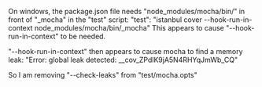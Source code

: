 On windows, the package.json file needs "node_modules/mocha/bin/" in front of "_mocha" in the "test" script:
  "test": "istanbul cover --hook-run-in-context node_modules/mocha/bin/_mocha"
This appears to cause "--hook-run-in-context" to be needed.

"--hook-run-in-context" then appears to cause mocha to find a memory leak:
"Error: global leak detected: __cov_ZPdlK9jA5N4RHYqJmWb_CQ"

So I am removing "--check-leaks" from "test/mocha.opts"
